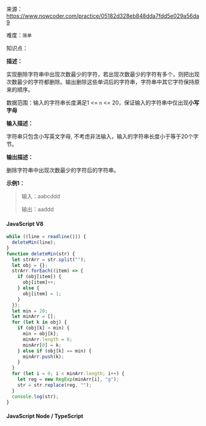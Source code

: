 来源：<https://www.nowcoder.com/practice/05182d328eb848dda7fdd5e029a56da9>

难度：`简单`

知识点：

**描述：**

实现删除字符串中出现次数最少的字符，若出现次数最少的字符有多个，则把出现次数最少的字符都删除。输出删除这些单词后的字符串，字符串中其它字符保持原来的顺序。

数据范围：输入的字符串长度满足1 <= `n` <= 20，保证输入的字符串中仅出现**小写字母**

**输入描述：**

字符串只包含小写英文字母, 不考虑非法输入，输入的字符串长度小于等于20个字节。

**输出描述：**

删除字符串中出现次数最少的字符后的字符串。

**示例1：**

> 输入：aabcddd
>
> 输出：aaddd

<!-- tabs:start -->

#### **JavaScript V8**

```javascript
while ((line = readline())) {
  deleteMin(line);
}
function deleteMin(str) {
  let strArr = str.split("");
  let obj = {};
  strArr.forEach((item) => {
    if (obj[item]) {
      obj[item]++;
    } else {
      obj[item] = 1;
    }
  });
  let min = 20;
  let minArr = [];
  for (let k in obj) {
    if (obj[k] < min) {
      min = obj[k];
      minArr.length = 0;
      minArr[0] = k;
    } else if (obj[k] == min) {
      minArr.push(k);
    }
  }
  for (let i = 0; i < minArr.length; i++) {
    let reg = new RegExp(minArr[i], "g");
    str = str.replace(reg, "");
  }
  console.log(str);
}
```

#### **JavaScript Node / TypeScript**

```javascript

```

<!-- tabs:end -->
